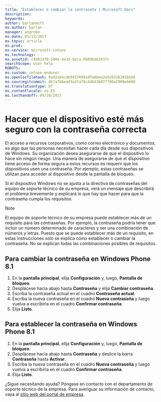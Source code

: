 ```yaml
---
title: "Establecer o cambiar la contraseña | Microsoft Docs"
description: 
keywords: 
author: barlanmsft
ms.author: barlan
manager: angrobe
ms.date: 03/13/2017
ms.topic: article
ms.prod: 
ms.service: microsoft-intune
ms.technology: 
ms.assetid: c4801a78-580e-4e3d-beca-0b09b9b2437c
searchScope: User help
ROBOTS: 
ms.custom: intune-enduser
ms.openlocfilehash: 0a92a64cdb94376991dfe8bea2e928316201b566
ms.sourcegitcommit: db7a7bbead3a3fa78c4d643607f709a2909eb608
ms.translationtype: HT
ms.contentlocale: es-ES
ms.lasthandoff: 09/28/2017
---
```

# <a name="make-your-device-safer-with-the-right-password"></a>Hacer que el dispositivo esté más seguro con la contraseña correcta

El acceso a recursos corporativos, como correo electrónico y documentos, es algo que las personas necesitan hacer cada día desde sus dispositivos de Windows. Su organización desea asegurarse de que el dispositivo lo hace sin ningún riesgo. Una manera de asegurarse de que el dispositivo tiene acceso de forma segura a estos recursos es requerir que los dispositivos usen una contraseña. Por ejemplo, estas contraseñas se utilizan para acceder al dispositivo desde la pantalla de bloqueo.

Si el dispositivo Windows no se ajusta a la directiva de contraseñas del equipo de soporte técnico de su empresa, verá un mensaje que describirá el problema brevemente y explicará lo que hay que hacer para que la contraseña cumpla los requisitos.

> [!Note]
> El equipo de soporte técnico de su empresa puede establecer más de un requisito para las contraseñas. Por ejemplo, la contraseña podría tener que incluir un número determinado de caracteres y ser una combinación de números y letras. Puesto que se puede establecer más de un requisito, en estas instrucciones solo se explica cómo establecer o cambiar la contraseña. No se explican todas las combinaciones posibles de requisitos.

## <a name="to-change-your-password-on-windows-phone-81"></a>Para cambiar la contraseña en Windows Phone 8.1

1. En la **pantalla principal**, elija **Configuración** y, luego, **Pantalla de bloqueo**.
2. Desplácese hacia abajo hasta **Contraseña** y elija **Cambiar contraseña**.
3. Escriba la contraseña actual en el cuadro **Contraseña actual**.
4. Escriba la nueva contraseña en el cuadro **Nueva contraseña** y luego vuelva a escribirla en el cuadro **Confirmar contraseña**.
4. Elija **Listo**.

## <a name="to-set-your-password-on-windows-phone-81"></a>Para establecer la contraseña en Windows Phone 8.1

1. En la **pantalla principal**, elija **Configuración** y, luego, **Pantalla de bloqueo**.
2. Desplácese hacia abajo hasta **Contraseña** y deslice la barra **Contraseña** hasta **Activar**.
3. Escriba la nueva contraseña en el cuadro **Nueva contraseña** y luego vuelva a escribirla en el cuadro **Confirmar contraseña**.
4. Elija **Listo**.

¿Sigue necesitando ayuda? Póngase en contacto con el departamento de soporte técnico de la empresa. Para averiguar su información de contacto, vaya al [sitio web del portal de empresa](https://portal.manage.microsoft.com).
